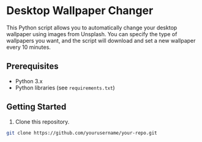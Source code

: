 # Desktop Wallpaper Changer

This Python script allows you to automatically change your desktop wallpaper using images from Unsplash. You can specify the type of wallpapers you want, and the script will download and set a new wallpaper every 10 minutes.

## Prerequisites

- Python 3.x
- Python libraries (see `requirements.txt`)

## Getting Started

1. Clone this repository.

```bash
git clone https://github.com/yourusername/your-repo.git
